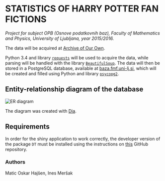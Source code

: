 # STATISTICS OF HARRY POTTER FAN FICTIONS #
*Project for subject OPB (Osnove podatkovnih baz), Faculty of Mathematics and Physics, University of Ljubljana, year 2015/2016.*

The data will be acquired at [Archive of Our Own](https://archiveofourown.org/).

Python 3.4 and library [`requests`](http://docs.python-requests.org/en/master/) will be used to acquire the data, while parsing will be handled with the library [`BeautifulSoup`](http://www.crummy.com/software/BeautifulSoup/). The data will then be stored in a PostgreSQL database, available at [baza.fmf.uni-lj.si](http://baza.fmf.uni-lj.si/), which will be created and filled using Python and library [`psycopg2`](https://pypi.python.org/pypi/psycopg2). 

## Entity-relationship diagram of the database ##

![ER diagram](https://bytebucket.org/Emayla/fan-fiction-stats/raw/ae63f0504f31e1ee663934468236d9015aa4d560/er_diagram/ERdiagram.png "ER diagram")

The diagram was created with [Dia](http://dia-installer.de/).

## Requirements ##

In order for the shiny application to work correctly, the developer version of the package `DT` must be installed using the instructions on [this](https://github.com/rstudio/DT) GitHub repository.

### Authors ###
Matic Oskar Hajšen, Ines Meršak